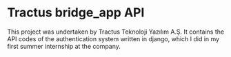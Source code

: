# Tractus bridge_app API


This project was undertaken by Tractus Teknoloji Yazılım A.Ş. It contains the API codes of the authentication system written in django, which I did in my first summer internship at the company.

